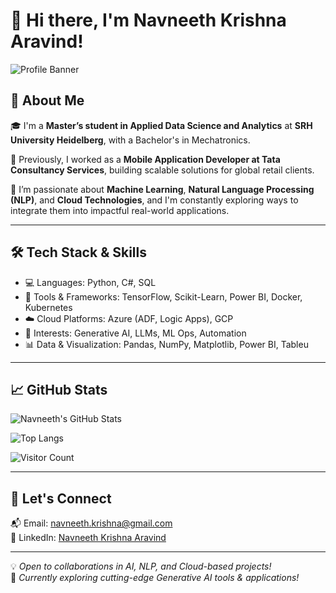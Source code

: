 # 👋 Hi there, I'm Navneeth Krishna Aravind!

![Profile Banner](https://capsule-render.vercel.app/api?type=waving&color=0:2f80ed,100:56cc9d&height=220&section=header&text=Welcome%20to%20my%20GitHub!&fontSize=40&fontColor=ffffff)

## 🚀 About Me

🎓 I'm a **Master’s student in Applied Data Science and Analytics** at **SRH University Heidelberg**, with a Bachelor's in Mechatronics.

💼 Previously, I worked as a **Mobile Application Developer at Tata Consultancy Services**, building scalable solutions for global retail clients.

🧠 I’m passionate about **Machine Learning**, **Natural Language Processing (NLP)**, and **Cloud Technologies**, and I'm constantly exploring ways to integrate them into impactful real-world applications.

---

## 🛠 Tech Stack & Skills

- 💻 Languages: Python, C#, SQL  
- 🔧 Tools & Frameworks: TensorFlow, Scikit-Learn, Power BI, Docker, Kubernetes  
- ☁️ Cloud Platforms: Azure (ADF, Logic Apps), GCP  
- 🤖 Interests: Generative AI, LLMs, ML Ops, Automation  
- 📊 Data & Visualization: Pandas, NumPy, Matplotlib, Power BI, Tableu

---

## 📈 GitHub Stats

![Navneeth's GitHub Stats](https://github-readme-stats.vercel.app/api?username=NavneethKrishnaA&show_icons=true&theme=radical&hide=contribs,prs)

![Top Langs](https://github-readme-stats.vercel.app/api/top-langs/?username=NavneethKrishnaA&layout=compact&theme=radical)

![Visitor Count](https://komarev.com/ghpvc/?username=NavneethKrishnaA&style=flat-square&color=blue)

---

## 🤝 Let's Connect

📬 Email: navneeth.krishna@gmail.com  
💼 LinkedIn: [Navneeth Krishna Aravind](https://www.linkedin.com/in/navneethkrishna/)  

---

💡 *Open to collaborations in AI, NLP, and Cloud-based projects!*  
🌱 *Currently exploring cutting-edge Generative AI tools & applications!*

